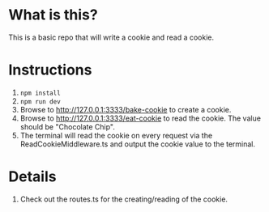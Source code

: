 # What is this?

This is a basic repo that will write a cookie and read a cookie. 

# Instructions

1. `npm install`
2. `npm run dev`
3. Browse to http://127.0.0.1:3333/bake-cookie to create a cookie.
4. Browse to http://127.0.0.1:3333/eat-cookie to read the cookie. The value should be "Chocolate Chip".
5. The terminal will read the cookie on every request via the ReadCookieMiddleware.ts and output the cookie value to the terminal.

# Details

1. Check out the routes.ts for the creating/reading of the cookie.
